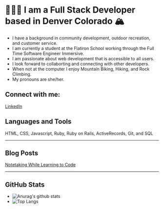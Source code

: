 # 👩🏼‍💻 I am a Full Stack Developer based in Denver Colorado 🏔
* I have a background in community development, outdoor recreation, and customer service. 
* I am currently a student at the Flatiron School working through the Full Time Software Engineer Immersive. 
* I am passionate about web development that is accessible to all users. 
* I look forward to collaborting and connecting with other developers. 
* When not at the computer I enjoy Mountain Biking, Hiking, and Rock Climbing. 
* My pronouns are she/her. 

## Connect with me: 
[LinkedIn](https://www.linkedin.com/in/jennifer-a-grenier/)

## Languages and Tools 
HTML, CSS, Javascript, Ruby, Ruby on Rails, ActiveRecords, Git, and SQL 

___

## Blog Posts 
[Notetaking While Learning to Code](https://medium.com/@jenniferagrenier/how-totake-notes-while-learning-to-code-4ae9d4ac0f63)
___

## GitHub Stats

* ![Anurag's github stats](https://github-readme-stats.vercel.app/api?username=JAGrenier)
* ![Top Langs](https://github-readme-stats.vercel.app/api/top-langs/?username=JAGrenier)
